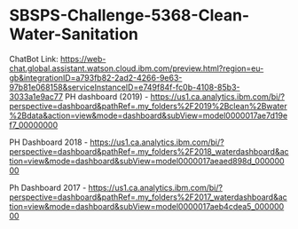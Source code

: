 # SBSPS-Challenge-5368-Clean-Water-Sanitation

ChatBot Link: https://web-chat.global.assistant.watson.cloud.ibm.com/preview.html?region=eu-gb&integrationID=a793fb82-2ad2-4266-9e63-97b81e068158&serviceInstanceID=e749f84f-fc0b-4108-85b3-3033a1e9ac77
PH dashboard (2019) - https://us1.ca.analytics.ibm.com/bi/?perspective=dashboard&pathRef=.my_folders%2F2019%2Bclean%2Bwater%2Bdata&action=view&mode=dashboard&subView=model0000017ae7d19ef7_00000000

PH Dashboard 2018 - https://us1.ca.analytics.ibm.com/bi/?perspective=dashboard&pathRef=.my_folders%2F2018_waterdashboard&action=view&mode=dashboard&subView=model0000017aeaed898d_00000000

Ph Dashboard 2017 - https://us1.ca.analytics.ibm.com/bi/?perspective=dashboard&pathRef=.my_folders%2F2017_waterdashboard&action=view&mode=dashboard&subView=model0000017aeb4cdea5_00000000
